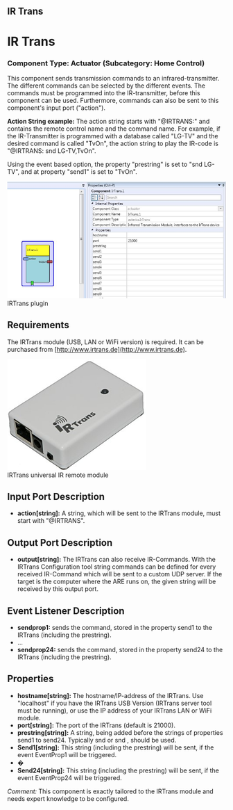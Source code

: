 ##

## IR Trans

# IR Trans

### Component Type: Actuator (Subcategory: Home Control)

This component sends transmission commands to an infrared-transmitter. The different commands can be selected by the different events. The commands must be programmed into the IR-transmitter, before this component can be used. Furthermore, commands can also be sent to this component's input port ("action").

**Action String example:** The action string starts with "@IRTRANS:" and contains the remote control name and the command name. For example, if the IR-Transmitter is programmed with a database called "LG-TV" and the desired command is called "TvOn", the action string to play the IR-code is "@IRTRANS: snd LG-TV,TvOn".

Using the event based option, the property "prestring" is set to "snd LG-TV", and at property "send1" is set to "TvOn".

![Screenshot: IRTrans plugin](./img/IRTrans.jpg "Screenshot: IRTrans plugin")  
IRTrans plugin

## Requirements

The IRTrans module (USB, LAN or WiFi version) is required. It can be purchased from [http://www.irtrans.de](http://www.irtrans.de).

![IRTrans universal IR remote module](./img/IRTrans_picture.jpg "IRTrans universal IR remote module")  
IRTrans universal IR remote module

## Input Port Description

- **action\[string\]:** A string, which will be sent to the IRTrans module, must start with "@IRTRANS".

## Output Port Description

- **output\[string\]:** The IRTrans can also receive IR-Commands. With the IRTrans Configuration tool string commands can be defined for every received IR-Command which will be sent to a custom UDP server. If the target is the computer where the ARE runs on, the given string will be received by this output port.

## Event Listener Description

- **sendprop1:** sends the command, stored in the property send1 to the IRTrans (including the prestring).
- ...
- **sendprop24:** sends the command, stored in the property send24 to the IRTrans (including the prestring).

## Properties

- **hostname\[string\]:** The hostname/IP-address of the IRTrans. Use "localhost" if you have the IRTrans USB Version (IRTrans server tool must be running), or use the IP address of your IRTrans LAN or WiFi module.
- **port\[string\]:** The port of the IRTrans (default is 21000).
- **prestring\[string\]:** A string, being added before the strings of properties send1 to send24. Typically snd or snd , should be used.
- **Send1\[string\]:** This string (including the prestring) will be sent, if the event EventProp1 will be triggered.
- �
- **Send24\[string\]:** This string (including the prestring) will be sent, if the event EventProp24 will be triggered.

_Comment:_ This component is exactly tailored to the IRTrans module and needs expert knowledge to be configured.
